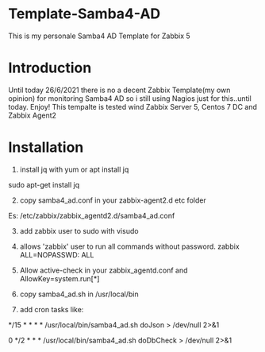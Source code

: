 # Template-Samba4-AD
This is my personale Samba4 AD Template for Zabbix 5

# Introduction
Until today 26/6/2021 there is no a decent Zabbix Template(my own opinion) for monitoring Samba4 AD so i still using Nagios just for this..until today.
Enjoy!
This tempalte is tested wind Zabbix Server 5, Centos 7 DC and Zabbix Agent2

# Installation
1) install jq with yum or apt install jq

sudo apt-get install jq

2) copy samba4_ad.conf in your zabbix-agent2.d etc folder

Es: /etc/zabbix/zabbix_agentd2.d/samba4_ad.conf

3) add zabbix user to sudo with visudo

4) allows 'zabbix' user to run all commands without password.
zabbix ALL=NOPASSWD: ALL

5) Allow active-check in your zabbix_agentd.conf and AllowKey=system.run[*]

6) copy samba4_ad.sh in /usr/local/bin

7) add cron tasks like:

*/15 * * * * /usr/local/bin/samba4_ad.sh doJson > /dev/null 2>&1

0 */2 * * * /usr/local/bin/samba4_ad.sh doDbCheck > /dev/null 2>&1
